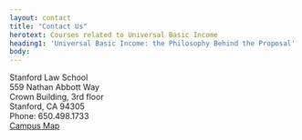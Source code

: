 ```yaml
---
layout: contact
title: "Contact Us"
herotext: Courses related to Universal Basic Income
heading1: 'Universal Basic Income: the Philosophy Behind the Proposal'
body:
---
```


Stanford Law School<br>
559 Nathan Abbott Way<br>
Crown Building, 3rd floor<br>
Stanford, CA 94305<br>
Phone: 650.498.1733<br>
<a href="https://campus-map.stanford.edu/?id=02-050&lat=37.42404801&lng=-122.16771738&zoom=17&srch=Crown%20Quadrangl" target="_blank">Campus Map</a>
